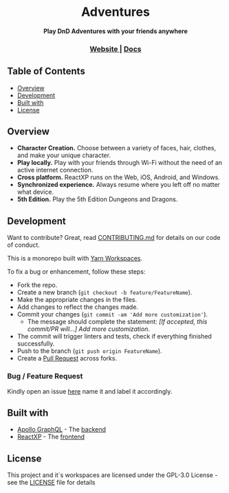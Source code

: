<h1 align="center">Adventures</h1>

<div align="center">
  <strong>Play DnD Adventures with your friends anywhere</strong>
</div>

<div align="center">
  <h3>
    <a href="#">
      Website
    </a>
    <span> | </span>
    <a href="#">
      Docs
    </a>
  </h3>
</div>

## Table of Contents <!-- omit in toc -->
- [Overview](#overview)
- [Development](#development)
- [Built with](#built-with)
- [License](#license)

## Overview

* **Character Creation.** Choose between a variety of faces, hair, clothes, and make your unique character.
* **Play locally.** Play with your friends through Wi-Fi without the need of an active internet connection.
* **Cross platform.** ReactXP runs on the Web, iOS, Android, and Windows.
* **Synchronized experience.** Always resume where you left off no matter what device.
* **5th Edition.** Play the 5th Edition Dungeons and Dragons.

## Development
Want to contribute? Great, read [CONTRIBUTING.md](#) for details on our code of conduct.

This is a monorepo built with [Yarn Workspaces](https://yarnpkg.com/docs/workspaces).

To fix a bug or enhancement, follow these steps:

- Fork the repo.
- Create a new branch (`git checkout -b feature/FeatureName`).
- Make the appropriate changes in the files.
- Add changes to reflect the changes made.
- Commit your changes (`git commit -am 'Add more customization'`).
  - The message should complete the statement: *[If accepted, this commit/PR will...] Add more customization*.
- The commit will trigger linters and tests, check if everything finished successfully.
- Push to the branch (`git push origin FeatureName`).
- Create a [Pull Request](https://github.com/DiogoAbu/adventures/compare) across forks.

### Bug / Feature Request

Kindly open an issue [here](https://github.com/DiogoAbu/adventures/issues/new) name it and label it accordingly.

## Built with

* [Apollo GraphQL](https://www.apollographql.com) - The [backend](backend)
* [ReactXP](https://microsoft.github.io/reactxp) - The [frontend](frontend)

## License

This project and it`s workspaces are licensed under the GPL-3.0 License - see the [LICENSE](LICENSE) file for details
